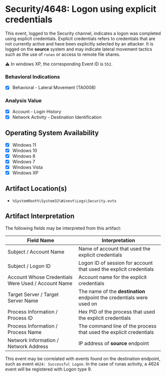 # Security/4648: Logon using explicit credentials
This event, logged to the Security channel, indicates a logon was completed using explicit credentials. Explicit credentials refers to credentials that are not currently active and have been explicitly selected by an attacker. It is logged on the **source** system and may indicate lateral movement tactics such as the use of `runas` or access to remote file shares.

⚠️ In windows XP, the corresponding Event ID is `552`.

### Behavioral Indications
 - [x] Behavioral - Lateral Movement (TA0008)

### Analysis Value
 - [x] Account - Login History
 - [x] Network Activity - Destination Identification

## Operating System Availability
 - [x] Windows 11
 - [x] Windows 10
 - [x] Windows 8
 - [x] Windows 7
 - [x] Windows Vista
 - [x] Windows XP

## Artifact Location(s)
- `%SystemRoot%\System32\Winevt\Logs\Security.evtx`

## Artifact Interpretation
The following fields may be interpreted from this artifact:

| Field Name | Interpretation |
| - | - |
| Subject / Account Name | Name of account that used the explicit credentials |
| Subject / Logon ID | Logon ID of session for account that used the explicit credentials |
| Account Whose Credentials Were Used / Account Name | Account name for the explicit credentials |
| Target Server / Target Server Name | The name of the **destination** endpoint the credentials were used on |
| Process Information / Process ID | Hex PID of the process that used the explicit credentials |
| Process Information / Process Name | The command line of the process that used the explicit credentials |
| Network Information / Network Address | IP address of **source** endpoint |

This event may be correlated with events found on the destination endpoint, such as event `4624: Successful Logon`. In the case of runas activity, a 4624 event will be registered with Logon type 9.